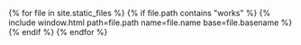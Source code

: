 {% for file in site.static_files %}
	{% if file.path contains "works" %}
	  {% include window.html path=file.path name=file.name base=file.basename %}
	{% endif %}
{% endfor %}
